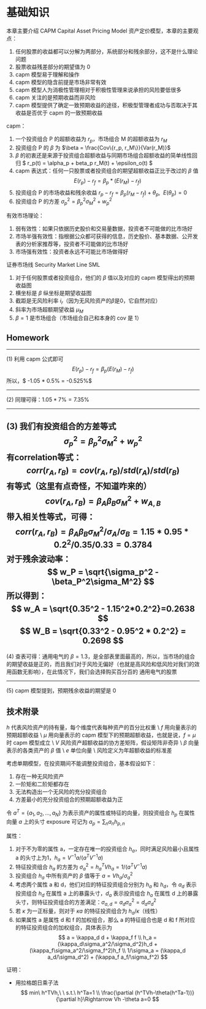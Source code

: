 # 基础知识

本章主要介绍 CAPM Capital Asset Pricing Model 资产定价模型，本章的主要观点：
1. 任何股票的收益都可以分解为两部分，系统部分和残余部分，这不是什么理论问题
2. 股票收益残差部分的期望值为 0
3. capm 模型易于理解和操作
4. capm 模型的隐含前提是市场非常有效
5. capm 模型人为消极性管理相对于积极性管理来说承担的风险要低很多
6. capm 关注的是预期收益而非风险
7. capm 模型提供了确定一致预期收益的途径，积极型管理者成功与否取决于其收益是否优于 capm 的一致预期收益

capm：
1. 一个投资组合 P 的超额收益为 $r_p$，市场组合 M 的超额收益为 $r_M$
2. 投资组合 P 的 $\beta$ 为 $\beta = \frac{Cov\{r_p, r_M\}}{Var(r_M)}$
3. $\beta$ 的初衷还是来源于投资组合超额收益与同期市场组合超额收益的简单线性回归
$
r_p(t) = \alpha_p + beta_p r_M(t) + \epsilon_o(t)
$
4. capm 表达式：任何一只股票或者投资组合的期望超额收益正比于改过的 $\beta$ 值
$$
E(r_p) - r_f = \beta_p * (E(r_M) - r_f)
$$
5. 投资组合 P 的市场收益和残余收益 $r_p - r_f = \beta_p (r_M - r_f) + \theta_p,\ \ E(\theta_p)=0$
6. 投资组合 P 的方差 $\sigma^2_p=\beta_p^2\sigma_M^2 + w_p^2$

有效市场理论：
1. 弱有效性：如果只依据历史股价和交易量数据，投资者不可能做的比市场好
2. 市场半强有效性：指根据公众都可获得的信息，历史股价、基本数据、公开发表的分析家推荐等，投资者不可能做的比市场好
3. 市场强有效性：投资者永远不可能比市场做得好

证券市场线 Security Market Line SML
1. 对于任何股票或者投资组合，他们的 $\beta$ 值以及对应的 capm 模型得出的预期收益图
2. 横坐标是 $\beta$ 纵坐标是期望收益图
3. 截距是无风险利率 $i_r$（因为无风险资产的$\beta$是0，它自然对应）
4. 斜率为市场超额期望收益 $\mu_M$
5. $\beta = 1$ 是市场组合（市场组合自己和本身的 cov 是 1）

## Homework
---
(1) 利用 capm 公式即可
$$
E(r_p) - r_f = \beta_p (E(r_M) - r_f)
$$
所以，$ -1.05 * 0.5\% = -0.525\%$

---

(2) 同理可得：$1.05 * 7\% = 7.35\%$

---

(3) 我们有投资组合的方差等式
$$
\sigma_p^2 = \beta_p^2 \sigma_M^2 + w_p^2
$$ 
有correlation等式：
$$
corr(r_A, r_B) = cov(r_A, r_B) / std(r_A) / std(r_B)
$$
有等式（这里有点奇怪，不知道咋来的）
$$
cov(r_A, r_B) = \beta_A\beta_B\sigma_M^2 + w_{A,B}
$$
带入相关性等式，可得：
$$
corr(r_A, r_B) = \beta_A \beta_B \sigma_M^2 / \sigma_A/\sigma_B=1.15 *0.95*0.2^2/0.35/0.33=0.3784
$$
对于残余波动率：
$$
w_P = \sqrt{\sigma_p^2 - \beta_P^2\sigma_M^2}
$$
所以得到：
$$
w_A = \sqrt{0.35^2 - 1.15^2*0.2^2}=0.2638
$$
$$
W_B = \sqrt{0.33^2 - 0.95^2 * 0.2^2} = 0.2698
$$
---

(4) 查表可得：通用电气的 $\beta = 1.3$，是全部表里面最高的，所以，当市场的组合的期望收益是正的，而且我们对于风险无偏好（也就是高风险和低风险对我们的效用函数无影响），在此情况下，我们会选择购买百分百的 通用电气的股票

---

(5) capm 模型提到，预期残余收益的期望是 0

## 技术附录

$h$ 代表风险资产的持有量，每个维度代表每种资产的百分比权重 \\
$f$ 用向量表示的预期超额收益 \\
$\mu$ 用向量表示的 capm 模型下的预期超额收益，也就是说，$f=\mu$ 时 capm 模型成立 \\
$V$ 风险资产超额收益的协方差矩阵，假设矩阵非奇异 \\
$\beta$ 向量表示的各类资产的 $\beta$ 值 \\
$e$ 单位向量 \\
风险定义为年超额收益的标准差

考虑单期模型，在投资期间不能调整投资组合，基本假设如下：
1. 存在一种无风险资产
2. 一阶矩和二阶矩都存在
3. 无法构造出一个无风险的充分投资组合
4. 方差最小的充分投资组合的预期超额收益为正

令 $a^T = \{a_1,a_2,...,a_N\}$ 为表示资产的属性或特征的向量，则投资组合 $h_p$ 在属性向量 $a$ 上的头寸 exposure 可记为 $a_p = \sum_n a_nh_{p, n}$


属性：
1. 对于不为零的属性 a，一定存在唯一的投资组合 $h_a$，同时满足风险最小且属性 a 的头寸上为1，$h_a = V^{-1}a/(a^TV^{-1} a)$
2. 特征投资组合 $h_a$ 的方差为 $\sigma_a^2=h_a^TVh_a=1/(a^TV^{-1}a)$
3. 投资组合 $h_a$ 中所有资产的 $\beta$ 值等于 $a = V h_a/\sigma_a^2$
4. 考虑两个属性 a 和 d，他们对应的特征投资组合分别为 $h_a$ 和 $h_d$，令 $a_d$ 表示投资组合 $h_d$ 在属性 a 上的暴露头寸，$d_a$ 表示投资组合 $h_a$ 在属性 d 上的暴露头寸，则特征投资组合的方差满足：$\sigma_{a,d}=a_d\sigma^2_{a}=d_a\sigma^2_d$
5. 若 $\kappa$ 为一正标量，则对于 $\kappa a$ 的特征投资组合为 $h_a/\kappa$（线性）
6. 如果属性 a 是属性 d 和 f 的加权组合，那么 a 的特征组合也是 d 和 f 所对应的特征投资组合的加权组合，具体表示为
$$
a = \kappa_d d + \kappa_f f \\
h_a = (\kappa_d\sigma_a^2/\sigma_d^2)h_d + (\kappa_f\sigma_a^2/\sigma_f^2)h_f \\
1/\sigma_a = (\kappa_d a_d/\sigma_d^2) + (\kappa_f a_f/\sigma_f^2)
$$

证明：
- 用拉格朗日乘子法
$$
min\ h^TVh,\ \ s.t.\ h^Ta=1 \\
\frac{\partial (h^TVh-\theta(h^Ta-1))}{\partial h}\Rightarrow Vh -\theta a=0
$$


